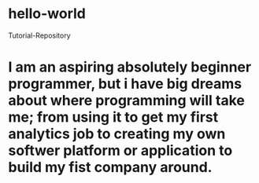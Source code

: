 # hello-world
Tutorial-Repository

# I am an aspiring absolutely beginner programmer, but i have big dreams about where programming will take me; from using it to get my first analytics job to creating my own softwer platform or application to build my fist company around. 

